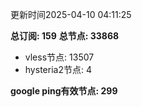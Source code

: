 更新时间2025-04-10 04:11:25

**总订阅: 159**
**总节点: 33868**
- vless节点: 13507
- hysteria2节点: 4

**google ping有效节点: 299**
